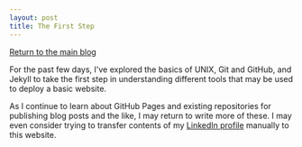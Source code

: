 ```yaml
---
layout: post
title: The First Step
---
```

[Return to the main blog](https://ngain.github.io/)

For the past few days, I've explored the basics of UNIX, Git and GitHub, and Jekyll to take the first step in understanding different tools that may be used to deploy a basic website. 

As I continue to learn about GitHub Pages and existing repositories for publishing blog posts and the like, I may return to write more of these. I may even consider trying to transfer contents of my [LinkedIn profile](https://www.linkedin.com/in/nicholas-ngai-b4273210a) manually to this website.
